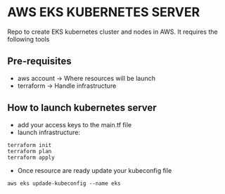 # AWS EKS KUBERNETES SERVER

Repo to create EKS kubernetes cluster and nodes in AWS. It requires the following tools

## Pre-requisites
* aws account -> Where resources will be launch
* terraform -> Handle infrastructure

## How to launch kubernetes server
* add your access keys to the main.tf file
* launch infrastructure:
```
terraform init
terraform plan
terraform apply
```

* Once resource are ready update your kubeconfig file
```
aws eks updade-kubeconfig --name eks
```
